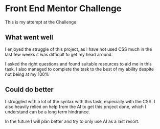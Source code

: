 # Front End Mentor Challenge

This is my attempt at the Challenge

## What went well
I enjoyed the struggle of this project, as I have not used CSS much in the last few weeks it was difficult to get my head around. 

I asked the right questions and found suitable resources to aid me in this task. 
I also managed to complete the task to the best of my ability despite not being at my 100%
## Could do better 

I struggled with a lot of the syntax with this task, especially with the CSS. 
I also heavily relied on help from the AI to get this project done, which I understand can be a long term hindrance.

In the future I will plan better and try to only use AI as a last resort.
